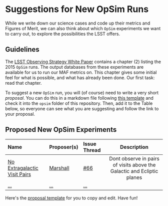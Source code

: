 # Suggestions for New OpSim Runs

While we write down our science cases and code up their metrics and
Figures of Merit, we can also think about which `OpSim` experiments
we want to carry out, to explore the possibilities the LSST offers.

## Guidelines

The [LSST Observing Strategy White Paper](https://github.com/LSSTScienceCollaborations/ObservingStrategy/raw/master/whitepaper/LSST_Observing_Strategy_White_Paper.pdf) contains a chapter (2) listing the 2015 `OpSim` runs. The output databases from these
experiments are available for us to run our MAF metrics on. This chapter gives some initial feel for what is possible, and what has already been done. Our first task: read that chapter.

To suggest a new `OpSim` run, you will (of course) need to write a very short *proposal*. You can do this in a markdown file following [this template](https://github.com/LSSTScienceCollaborations/ObservingStrategy/blob/issue64/opsim/Proposal_Template.md) and check it into the `opsim` folder of this repository. Then, add it to the Table below, so everyone can see what you are suggesting and follow the link to your proposal.

## Proposed New OpSim Experiments

 **Name**              | **Proposer(s)**       | **Issue Thread**| **Description**
:----------------------|:----------------------|:----------------|:----------------:
 [No Extragalactic Visit Pairs](https://github.com/LSSTScienceCollaborations/ObservingStrategy/blob/issue64/opsim/Proposal_NoExtragalacticVisitPairs.md) | [Marshall](https://github.com/drphilmarshall) | [#66](https://github.com/LSSTScienceCollaborations/ObservingStrategy/issues/66) | Dont observe in pairs of visits above the Galactic and Ecliptic planes
 [...](https://github.com/LSSTScienceCollaborations/ObservingStrategy/blob/issue64/opsim/) | [...](https://github.com/) | [...](https://github.com/LSSTScienceCollaborations/ObservingStrategy/issues/)


Here's the [proposal template](https://github.com/LSSTScienceCollaborations/ObservingStrategy/blob/issue64/opsim/Proposal_Template.md)
for you to copy and edit. Have fun!
